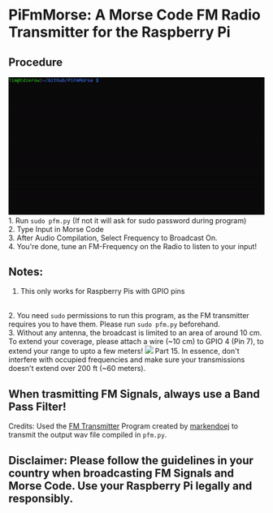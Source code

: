 # PiFmMorse: A Morse Code FM Radio Transmitter for the Raspberry Pi
## Procedure
<img src="demo.gif"/>
1. Run <code>sudo pfm.py</code> (If not it will ask for sudo password during program)
<br>
2. Type Input in Morse Code
<br>
3. After Audio Compilation, Select Frequency to Broadcast On.
<br>
4. You're done, tune an FM-Frequency on the Radio to listen to your input!

## Notes: 
1. This only works for Raspberry Pis with GPIO pins
<br>
2. You need <code>sudo</code> permissions to run this program, as the FM transmitter requires you to have them. Please run <code>sudo pfm.py</code> beforehand.
<br>
3. Without any antenna, the broadcast is limited to an area of around 10 cm. To extend your coverage, please attach a wire (~10 cm) to GPIO 4 (Pin 7), to extend your range to upto a few meters!
<img src="setup.jpg/>
<br>
4. When doing FM Transmissions, always apply a Band-Pass Filter to prevent transmission leaks in the harmonics. 
<br>
5. Last but not least, make sure to follow FM transmissions guidelines for unlicensed transmission. If you are from the United States, read the FCC guidelines on Low Power Radio, <a href="https://www.fcc.gov/media/radio/low-power-radio-general-information" target="__blank"> Part 15</a>. In essence, don't interfere with occupied frequencies and make sure your transmissions doesn't extend over 200 ft (~60 meters).

## When trasmitting FM Signals, always use a Band Pass Filter!
Credits: Used the [FM Transmitter](https://github.com/markondej/fm_transmitter) Program created by [markendoej](https://github.com/markondej) to transmit the output wav file compiled in <code>pfm.py</code>.
## Disclaimer: Please follow the guidelines in your country when broadcasting FM Signals and Morse Code. Use your Raspberry Pi legally and responsibly. 


